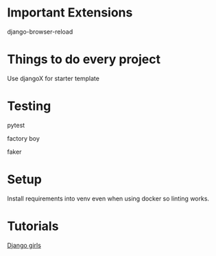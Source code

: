# Important Extensions

django-browser-reload

# Things to do every project

Use djangoX for starter template

# Testing

pytest

factory boy

faker

# Setup

Install requirements into venv even when using docker so linting works.

# Tutorials

[Django girls](https://tutorial.djangogirls.org/en/installation/#pythonanywhere-account)

